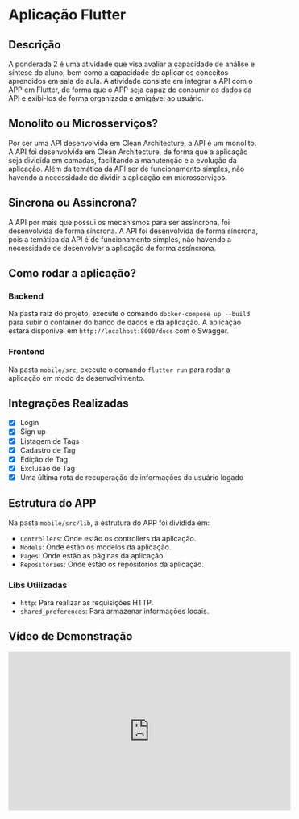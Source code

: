 # Aplicação Flutter



## Descrição

A ponderada 2 é uma atividade que visa avaliar a capacidade de análise e síntese do aluno, bem como a capacidade de aplicar os conceitos aprendidos em sala de aula. A atividade consiste em integrar a API com o APP em Flutter, de forma que o APP seja capaz de consumir os dados da API e exibi-los de forma organizada e amigável ao usuário.

## Monolito ou Microsserviços?

Por ser uma API desenvolvida em Clean Architecture, a API é um monolito. A API foi desenvolvida em Clean Architecture, de forma que a aplicação seja dividida em camadas, facilitando a manutenção e a evolução da aplicação. Além da temática da API ser de funcionamento simples, não havendo a necessidade de dividir a aplicação em microsserviços.

## Sincrona ou Assincrona?

A API por mais que possui os mecanismos para ser assíncrona, foi desenvolvida de forma síncrona. A API foi desenvolvida de forma síncrona, pois a temática da API é de funcionamento simples, não havendo a necessidade de desenvolver a aplicação de forma assíncrona.

## Como rodar a aplicação?

### Backend

Na pasta raiz do projeto, execute o comando `docker-compose up --build` para subir o container do banco de dados e da aplicação. A aplicação estará disponível em `http://localhost:8000/docs` com o Swagger.

### Frontend

Na pasta `mobile/src`, execute o comando `flutter run` para rodar a aplicação em modo de desenvolvimento.

## Integrações Realizadas

- [X] Login
- [X] Sign up
- [X] Listagem de Tags
- [X] Cadastro de Tag
- [X] Edição de Tag
- [X] Exclusão de Tag
- [X] Uma última rota de recuperação de informações do usuário logado

## Estrutura do APP

Na pasta `mobile/src/lib`, a estrutura do APP foi dividida em:

- `Controllers`: Onde estão os controllers da aplicação.
- `Models`: Onde estão os modelos da aplicação.
- `Pages`: Onde estão as páginas da aplicação.
- `Repositories`: Onde estão os repositórios da aplicação.

### Libs Utilizadas

- `http`: Para realizar as requisições HTTP.
- `shared_preferences`: Para armazenar informações locais.


## Vídeo de Demonstração

<iframe width="560" height="315" src="https://www.youtube.com/embed/NOtkBtGJrc4" title="YouTube video player" frameborder="0" allow="accelerometer; autoplay; clipboard-write; encrypted-media; gyroscope; picture-in-picture" allowfullscreen></iframe>